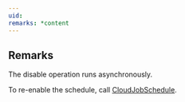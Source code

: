```yaml
---
uid: 
remarks: *content
---
```

## Remarks  
 The disable operation runs asynchronously.  
  
 To re-enable the schedule, call [CloudJobSchedule](assetId:///T:Microsoft.Azure.Batch.CloudJobSchedule?qualifyHint=False&autoUpgrade=True).